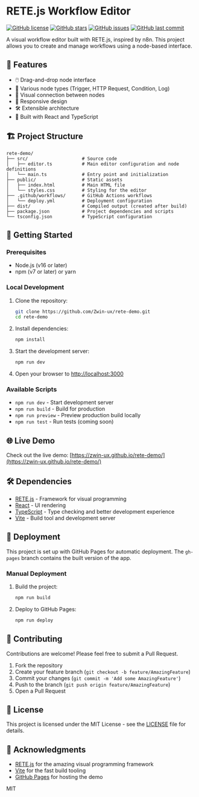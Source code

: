 # RETE.js Workflow Editor

[![GitHub license](https://img.shields.io/github/license/Zwin-ux/rete-demo)](https://github.com/Zwin-ux/rete-demo/blob/master/LICENSE)
[![GitHub stars](https://img.shields.io/github/stars/Zwin-ux/rete-demo)](https://github.com/Zwin-ux/rete-demo/stargazers)
[![GitHub issues](https://img.shields.io/github/issues/Zwin-ux/rete-demo)](https://github.com/Zwin-ux/rete-demo/issues)
[![GitHub last commit](https://img.shields.io/github/last-commit/Zwin-ux/rete-demo)](https://github.com/Zwin-ux/rete-demo/commits/master)

A visual workflow editor built with RETE.js, inspired by n8n. This project allows you to create and manage workflows using a node-based interface.

## 🎯 Features

- 🖱️ Drag-and-drop node interface
- 🧩 Various node types (Trigger, HTTP Request, Condition, Log)
- 🔗 Visual connection between nodes
- 📱 Responsive design
- 🛠️ Extensible architecture
- 🚀 Built with React and TypeScript

## 🏗️ Project Structure

```text
rete-demo/
├── src/                    # Source code
│   ├── editor.ts           # Main editor configuration and node definitions
│   └── main.ts             # Entry point and initialization
├── public/                 # Static assets
│   ├── index.html          # Main HTML file
│   └── styles.css          # Styling for the editor
├── .github/workflows/      # GitHub Actions workflows
│   └── deploy.yml          # Deployment configuration
├── dist/                   # Compiled output (created after build)
├── package.json            # Project dependencies and scripts
└── tsconfig.json           # TypeScript configuration
```

## 🚀 Getting Started

### Prerequisites

- Node.js (v16 or later)
- npm (v7 or later) or yarn

### Local Development

1. Clone the repository:

   ```bash
   git clone https://github.com/Zwin-ux/rete-demo.git
   cd rete-demo
   ```

2. Install dependencies:

   ```bash
   npm install
   ```

3. Start the development server:

   ```bash
   npm run dev
   ```

4. Open your browser to [http://localhost:3000](http://localhost:3000)

### Available Scripts

- `npm run dev` - Start development server
- `npm run build` - Build for production
- `npm run preview` - Preview production build locally
- `npm run test` - Run tests (coming soon)

## 🌐 Live Demo

Check out the live demo: [https://zwin-ux.github.io/rete-demo/](https://zwin-ux.github.io/rete-demo/)

## 🛠️ Dependencies

- [RETE.js](https://rete.js.org/) - Framework for visual programming
- [React](https://reactjs.org/) - UI rendering
- [TypeScript](https://www.typescriptlang.org/) - Type checking and better development experience
- [Vite](https://vitejs.dev/) - Build tool and development server

## 🚀 Deployment

This project is set up with GitHub Pages for automatic deployment. The `gh-pages` branch contains the built version of the app.

### Manual Deployment

1. Build the project:

   ```bash
   npm run build
   ```

2. Deploy to GitHub Pages:

   ```bash
   npm run deploy
   ```

## 🤝 Contributing

Contributions are welcome! Please feel free to submit a Pull Request.

1. Fork the repository
2. Create your feature branch (`git checkout -b feature/AmazingFeature`)
3. Commit your changes (`git commit -m 'Add some AmazingFeature'`)
4. Push to the branch (`git push origin feature/AmazingFeature`)
5. Open a Pull Request

## 📄 License

This project is licensed under the MIT License - see the [LICENSE](LICENSE) file for details.

## 🙏 Acknowledgments

- [RETE.js](https://rete.js.org/) for the amazing visual programming framework
- [Vite](https://vitejs.dev/) for the fast build tooling
- [GitHub Pages](https://pages.github.com/) for hosting the demo

MIT

